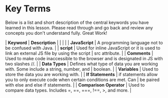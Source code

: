 # Key Terms

Below is a list and short description of the central keywords you have learned in this lesson. Please read through and go back and review any concepts you don't understand fully. Great Work!

| **Keyword** | **Description** |
| | |
| **JavaScript** | A programming language not to be confused with Java. |
| **script** | Used for inline JavaScript or it is used to link an external JS file by using the script | src attribute. |
| **Comments** | Used to make code inaccessible to the browser and is designated in JS with two slashes //. |
| **Data Types** | Defines what type of data you are working with. Some include a string, number, and | boolean. |
| **Variables** | Used to store the data you are working with. |
| **If Statements** | if statements allow you to only execute code when certain conditions are met. Can | be paired with else and else if statements. |
| **Comparison Operator** | Used to compare data types. Includes =, ==, ===, !==, >, and more. |
